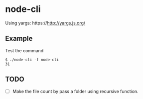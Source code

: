 # node-cli

Using yargs: https://http://yargs.js.org/

## Example

Test the command 

```
$ ./node-cli -f node-cli
31
```

## TODO

- [ ] Make the file count by pass a folder using recursive function.
